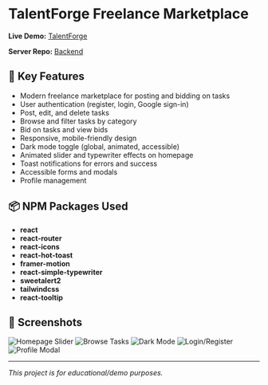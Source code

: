 # TalentForge Freelance Marketplace

**Live Demo:** [TalentForge](https://talentforg.netlify.app/)

**Server Repo:** [Backend](https://github.com/nishadmahmud/TalentForge-Server)

## 🚀 Key Features
- Modern freelance marketplace for posting and bidding on tasks
- User authentication (register, login, Google sign-in)
- Post, edit, and delete tasks
- Browse and filter tasks by category
- Bid on tasks and view bids
- Responsive, mobile-friendly design
- Dark mode toggle (global, animated, accessible)
- Animated slider and typewriter effects on homepage
- Toast notifications for errors and success
- Accessible forms and modals
- Profile management


## 📦 NPM Packages Used
- **react**
- **react-router**
- **react-icons**
- **react-hot-toast**
- **framer-motion**
- **react-simple-typewriter**
- **sweetalert2**
- **tailwindcss**
- **react-tooltip**

## 📸 Screenshots
 ![Homepage Slider](https://taj3gbeymr.ufs.sh/f/ld1uzAiWfIAPwiNqO5DaLbWrNxB2evIGUn6H7zqTmkul9fPR)
 ![Browse Tasks](https://taj3gbeymr.ufs.sh/f/ld1uzAiWfIAPvSPfQ3dLNrD6xqhc2uv8snJlO1aXyS9zYmAe)
 ![Dark Mode](https://taj3gbeymr.ufs.sh/f/ld1uzAiWfIAPsgSjWQlP4t6wOrcIXHEKk8BvSbYNoW7u9Rmi)
 ![Login/Register](https://taj3gbeymr.ufs.sh/f/ld1uzAiWfIAPRkFU5AVK39sarIgpOuNQhCW2q5xzEASwoLlR)
 ![Profile Modal](https://taj3gbeymr.ufs.sh/f/ld1uzAiWfIAPKsulxHFe084tgDUmIEd5juG3yhqoapVw2HNs)


---

_This project is for educational/demo purposes._
